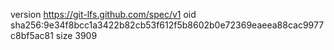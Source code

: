 version https://git-lfs.github.com/spec/v1
oid sha256:9e34f8bcc1a3422b82cb53f612f5b8602b0e72369eaeea88cac9977c8bf5ac81
size 3909
